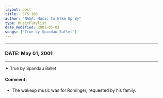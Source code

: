 ```yaml
---
layout: post
title:  STS-100
author: "NASA: Music to Wake Up By"
type: MusicPlaylist
date_modified: 2001-05-01
songs: ["True by Spandau Ballet"]
---
```


----
### DATE: May 01, 2001
----
✦ True by Spandau Ballet

#### Comment:
* The wakeup music was for Rominger, requested by his family.



<br/>
<center>
	<a target="_blank"
	   href="https://twitter.com/intent/tweet?hashtags=Space,NASA,Playlist,NASAWakeupCalls,SpaceProgram&text={{ page.author}}, '{{ page.songs.first }}' {{ page.title }}, {{ page.date | date: '%B %d, %Y' }}. {{ site.url }}{{ page.url }}&via=nasawakeupcalls"><i class="fab fa-twitter" alt="Tweet this page" style="font-size: 1.3em;"></i></a>
	&nbsp; 	<i class="fas fa-user-astronaut" style="font-size: 1.5em;"></i> &nbsp;
    <a type="amzn" search="'True by Spandau Ballet'" category="popular music">
    <i class="fab fa-amazon" style="font-size: 1.3em;"></i></a>
</center>
